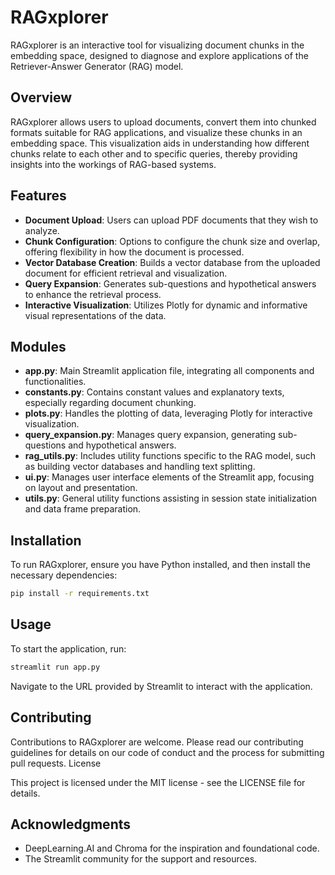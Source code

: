 # RAGxplorer

RAGxplorer is an interactive tool for visualizing document chunks in the embedding space, designed to diagnose and explore applications of the Retriever-Answer Generator (RAG) model.

## Overview

RAGxplorer allows users to upload documents, convert them into chunked formats suitable for RAG applications, and visualize these chunks in an embedding space. This visualization aids in understanding how different chunks relate to each other and to specific queries, thereby providing insights into the workings of RAG-based systems.

## Features

- **Document Upload**: Users can upload PDF documents that they wish to analyze.
- **Chunk Configuration**: Options to configure the chunk size and overlap, offering flexibility in how the document is processed.
- **Vector Database Creation**: Builds a vector database from the uploaded document for efficient retrieval and visualization.
- **Query Expansion**: Generates sub-questions and hypothetical answers to enhance the retrieval process.
- **Interactive Visualization**: Utilizes Plotly for dynamic and informative visual representations of the data.

## Modules

- **app.py**: Main Streamlit application file, integrating all components and functionalities.
- **constants.py**: Contains constant values and explanatory texts, especially regarding document chunking.
- **plots.py**: Handles the plotting of data, leveraging Plotly for interactive visualization.
- **query_expansion.py**: Manages query expansion, generating sub-questions and hypothetical answers.
- **rag_utils.py**: Includes utility functions specific to the RAG model, such as building vector databases and handling text splitting.
- **ui.py**: Manages user interface elements of the Streamlit app, focusing on layout and presentation.
- **utils.py**: General utility functions assisting in session state initialization and data frame preparation.

## Installation

To run RAGxplorer, ensure you have Python installed, and then install the necessary dependencies:

```bash
pip install -r requirements.txt
```

## Usage

To start the application, run:

```bash
streamlit run app.py
```

Navigate to the URL provided by Streamlit to interact with the application.

## Contributing

Contributions to RAGxplorer are welcome. Please read our contributing guidelines for details on our code of conduct and the process for submitting pull requests.
License

This project is licensed under the MIT license - see the LICENSE file for details.

## Acknowledgments
- DeepLearning.AI and Chroma for the inspiration and foundational code.
- The Streamlit community for the support and resources.
